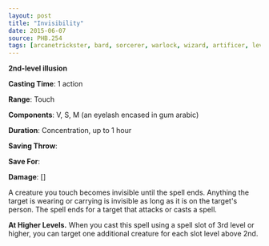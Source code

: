 ```yaml
---
layout: post
title: "Invisibility"
date: 2015-06-07
source: PHB.254
tags: [arcanetrickster, bard, sorcerer, warlock, wizard, artificer, level2, illusion]
---
```


**2nd-level illusion**

**Casting Time**: 1 action

**Range**: Touch

**Components**: V, S, M (an eyelash encased in gum arabic)

**Duration**: Concentration, up to 1 hour

**Saving Throw**:

**Save For**:

**Damage**: []

A creature you touch becomes invisible until the spell ends. Anything the target is wearing or carrying is invisible as long as it is on the target's person. The spell ends for a target that attacks or casts a spell.

**At Higher Levels.** When you cast this spell using a spell slot of 3rd level or higher, you can target one additional creature for each slot level above 2nd.
